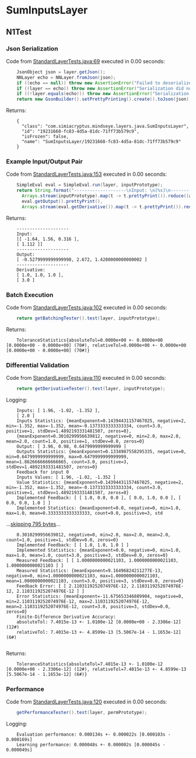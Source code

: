 # SumInputsLayer
## N1Test
### Json Serialization
Code from [StandardLayerTests.java:69](../../../../../../../../src/main/java/com/simiacryptus/mindseye/test/StandardLayerTests.java#L69) executed in 0.00 seconds: 
```java
    JsonObject json = layer.getJson();
    NNLayer echo = NNLayer.fromJson(json);
    if ((echo == null)) throw new AssertionError("Failed to deserialize");
    if ((layer == echo)) throw new AssertionError("Serialization did not copy");
    if ((!layer.equals(echo))) throw new AssertionError("Serialization not equal");
    return new GsonBuilder().setPrettyPrinting().create().toJson(json);
```

Returns: 

```
    {
      "class": "com.simiacryptus.mindseye.layers.java.SumInputsLayer",
      "id": "19231668-fc83-4d5a-81dc-71ff73b579c9",
      "isFrozen": false,
      "name": "SumInputsLayer/19231668-fc83-4d5a-81dc-71ff73b579c9"
    }
```



### Example Input/Output Pair
Code from [StandardLayerTests.java:153](../../../../../../../../src/main/java/com/simiacryptus/mindseye/test/StandardLayerTests.java#L153) executed in 0.00 seconds: 
```java
    SimpleEval eval = SimpleEval.run(layer, inputPrototype);
    return String.format("--------------------\nInput: \n[%s]\n--------------------\nOutput: \n%s\n--------------------\nDerivative: \n%s",
      Arrays.stream(inputPrototype).map(t -> t.prettyPrint()).reduce((a, b) -> a + ",\n" + b).get(),
      eval.getOutput().prettyPrint(),
      Arrays.stream(eval.getDerivative()).map(t -> t.prettyPrint()).reduce((a, b) -> a + ",\n" + b).get());
```

Returns: 

```
    --------------------
    Input: 
    [[ -1.64, 1.56, 0.316 ],
    [ 1.112 ]]
    --------------------
    Output: 
    [ -0.5279999999999998, 2.672, 1.4280000000000002 ]
    --------------------
    Derivative: 
    [ 1.0, 1.0, 1.0 ],
    [ 3.0 ]
```



### Batch Execution
Code from [StandardLayerTests.java:102](../../../../../../../../src/main/java/com/simiacryptus/mindseye/test/StandardLayerTests.java#L102) executed in 0.00 seconds: 
```java
    return getBatchingTester().test(layer, inputPrototype);
```

Returns: 

```
    ToleranceStatistics{absoluteTol=0.0000e+00 +- 0.0000e+00 [0.0000e+00 - 0.0000e+00] (70#), relativeTol=0.0000e+00 +- 0.0000e+00 [0.0000e+00 - 0.0000e+00] (70#)}
```



### Differential Validation
Code from [StandardLayerTests.java:110](../../../../../../../../src/main/java/com/simiacryptus/mindseye/test/StandardLayerTests.java#L110) executed in 0.00 seconds: 
```java
    return getDerivativeTester().test(layer, inputPrototype);
```
Logging: 
```
    Inputs: [ 1.96, -1.02, -1.352 ],
    [ 2.0 ]
    Inputs Statistics: {meanExponent=0.14394431157467025, negative=2, min=-1.352, max=-1.352, mean=-0.1373333333333334, count=3.0, positive=1, stdDev=1.4892193331481507, zeros=0},
    {meanExponent=0.3010299956639812, negative=0, min=2.0, max=2.0, mean=2.0, count=1.0, positive=1, stdDev=0.0, zeros=0}
    Output: [ 3.96, 0.98, 0.6479999999999999 ]
    Outputs Statistics: {meanExponent=0.1334987558295335, negative=0, min=0.6479999999999999, max=0.6479999999999999, mean=1.8626666666666665, count=3.0, positive=3, stdDev=1.4892193331481507, zeros=0}
    Feedback for input 0
    Inputs Values: [ 1.96, -1.02, -1.352 ]
    Value Statistics: {meanExponent=0.14394431157467025, negative=2, min=-1.352, max=-1.352, mean=-0.1373333333333334, count=3.0, positive=1, stdDev=1.4892193331481507, zeros=0}
    Implemented Feedback: [ [ 1.0, 0.0, 0.0 ], [ 0.0, 1.0, 0.0 ], [ 0.0, 0.0, 1.0 ] ]
    Implemented Statistics: {meanExponent=0.0, negative=0, min=1.0, max=1.0, mean=0.3333333333333333, count=9.0, positive=3, std
```
...[skipping 795 bytes](etc/108.txt)...
```
    0.3010299956639812, negative=0, min=2.0, max=2.0, mean=2.0, count=1.0, positive=1, stdDev=0.0, zeros=0}
    Implemented Feedback: [ [ 1.0, 1.0, 1.0 ] ]
    Implemented Statistics: {meanExponent=0.0, negative=0, min=1.0, max=1.0, mean=1.0, count=3.0, positive=3, stdDev=0.0, zeros=0}
    Measured Feedback: [ [ 1.0000000000021103, 1.0000000000021103, 1.0000000000021103 ] ]
    Measured Statistics: {meanExponent=9.16496824211277E-13, negative=0, min=1.0000000000021103, max=1.0000000000021103, mean=1.0000000000021103, count=3.0, positive=3, stdDev=0.0, zeros=0}
    Feedback Error: [ [ 2.1103119252074976E-12, 2.1103119252074976E-12, 2.1103119252074976E-12 ] ]
    Error Statistics: {meanExponent=-11.675653346889904, negative=0, min=2.1103119252074976E-12, max=2.1103119252074976E-12, mean=2.1103119252074976E-12, count=3.0, positive=3, stdDev=0.0, zeros=0}
    Finite-Difference Derivative Accuracy:
    absoluteTol: 7.4015e-13 +- 1.0100e-12 [0.0000e+00 - 2.3306e-12] (12#)
    relativeTol: 7.4015e-13 +- 4.8599e-13 [5.5067e-14 - 1.1653e-12] (6#)
    
```

Returns: 

```
    ToleranceStatistics{absoluteTol=7.4015e-13 +- 1.0100e-12 [0.0000e+00 - 2.3306e-12] (12#), relativeTol=7.4015e-13 +- 4.8599e-13 [5.5067e-14 - 1.1653e-12] (6#)}
```



### Performance
Code from [StandardLayerTests.java:120](../../../../../../../../src/main/java/com/simiacryptus/mindseye/test/StandardLayerTests.java#L120) executed in 0.00 seconds: 
```java
    getPerformanceTester().test(layer, permPrototype);
```
Logging: 
```
    Evaluation performance: 0.000134s +- 0.000022s [0.000103s - 0.000169s]
    Learning performance: 0.000048s +- 0.000002s [0.000045s - 0.000049s]
    
```

